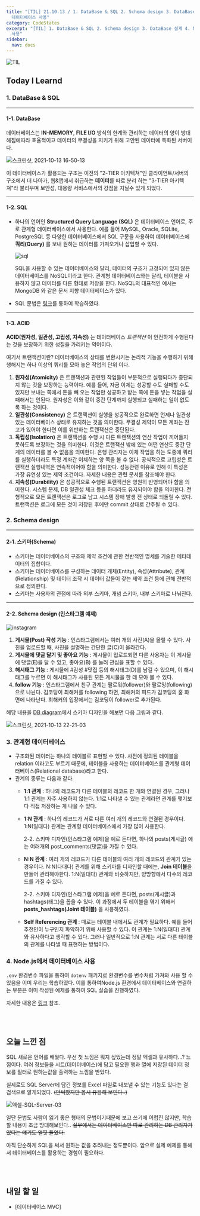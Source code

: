 ```yaml
---
title: "[TIL] 21.10.13 / 1. DataBase & SQL 2. Schema design 3. DataBase 설계 4. Node.js에서
  데이터베이스 사용"
category: CodeStates
excerpt: "[TIL] 1. DataBase & SQL 2. Schema design 3. DataBase 설계 4. Node.js에서 데이터베이스
  사용"
sidebar:
  nav: docs
---
```


![TIL](https://user-images.githubusercontent.com/83164003/127775612-7464075f-89e7-478e-82ee-dc1c2710a125.jpeg)
## Today I Learnd
### 1. DataBase & SQL
---
#### 1-1. DataBase
데이터베이스는 **IN-MEMORY**, **FILE I/O** 방식의 한계와 관리하는 데이터의 양이 방대해짐에따라 효율적이고 데이터의 무결성을 지키기 위해 고안된 데이터에 특화된 서버이다.

  ![스크린샷, 2021-10-13 16-50-13](https://user-images.githubusercontent.com/83164003/137091413-50510704-5399-4401-9f0b-cc2fa12d1138.png)

  이 데이터베이스가 활용되는 구조는 이전의 "2-TIER 아키텍쳐"인 클라이언트/서버의 구조에서 더 나아가, 웹&앱에서 취급하는 **데이터**를 따로 분리 하는 "3-TIER 아키텍쳐"라 불리우며 보안성, 대용량 서비스에서의 강점을 지닐수 있게 되었다.

---
#### 1-2. SQL
- 하나의 언어인 **Structured Query Language (SQL)** 은 데이터베이스 언어로, 주로 관계형 데이터베이스에서 사용한다. 예를 들어 MySQL, Oracle, SQLite, PostgreSQL 등 다양한 데이터베이스에서 SQL 구문을 사용하여 데이터베이스에 **쿼리(Query)** 를 보내 원하는 데이터를 가져오거나 삽입할 수 있다.

  ![sql](https://user-images.githubusercontent.com/83164003/137091753-71a39723-011f-45f3-93a7-45ad1e3ceb49.png)

  SQL을 사용할 수 있는 데이터베이스와 달리, 데이터의 구조가 고정되어 있지 않은 데이터베이스를 NoSQL이라고 한다. 관계형 데이터베이스와는 달리, 테이블을 사용하지 않고 데이터를 다른 형태로 저장을 한다. NoSQL의 대표적인 예시는 MongoDB 와 같은 문서 지향 데이터베이스가 있다.

- SQL 문법은 <a href="https://www.w3schools.com/sql/default.asp" target="_blank">링크</a>를 통하여 학습하였다.


---
#### 1-3. ACID
**ACID(원자성, 일관성, 고립성, 지속성)** 는 데이터베이스 *트랜잭션* 이 안전하게 수행된다는 것을 보장하기 위한 성질을 가리키는 약어이다. 

  여기서 트랜잭션이란? 데이터베이스의 상태를 변환시키는 논리적 기능을 수행하기 위해 행해지는 하나 이상의 쿼리를 모아 놓은 작업의 단위 이다.

1. **원자성(Atomicity)** 은 트랜잭션과 관련된 작업들이 부분적으로 실행되다가 중단되지 않는 것을 보장하는 능력이다. 예를 들어, 자금 이체는 성공할 수도 실패할 수도 있지만 보내는 쪽에서 돈을 빼 오는 작업만 성공하고 받는 쪽에 돈을 넣는 작업을 실패해서는 안된다. 원자성은 이와 같이 중간 단계까지 실행되고 실패하는 일이 없도록 하는 것이다.
2. **일관성(Consistency)** 은 트랜잭션이 실행을 성공적으로 완료하면 언제나 일관성 있는 데이터베이스 상태로 유지하는 것을 의미한다. 무결성 제약이 모든 계좌는 잔고가 있어야 한다면 이를 위반하는 트랜잭션은 중단된다.
3. **독립성(Isolation)** 은 트랜잭션을 수행 시 다른 트랜잭션의 연산 작업이 끼어들지 못하도록 보장하는 것을 의미한다. 이것은 트랜잭션 밖에 있는 어떤 연산도 중간 단계의 데이터를 볼 수 없음을 의미한다. 은행 관리자는 이체 작업을 하는 도중에 쿼리를 실행하더라도 특정 계좌간 이체하는 양 쪽을 볼 수 없다. 공식적으로 고립성은 트랜잭션 실행내역은 연속적이어야 함을 의미한다. 성능관련 이유로 인해 이 특성은 가장 유연성 있는 제약 조건이다. 자세한 내용은 관련 문서를 참조해야 한다.
4. **지속성(Durability)** 은 성공적으로 수행된 트랜잭션은 영원히 반영되어야 함을 의미한다. 시스템 문제, DB 일관성 체크 등을 하더라도 유지되어야 함을 의미한다. 전형적으로 모든 트랜잭션은 로그로 남고 시스템 장애 발생 전 상태로 되돌릴 수 있다. 트랜잭션은 로그에 모든 것이 저장된 후에만 commit 상태로 간주될 수 있다.

### 2. Schema design
---
#### 2-1. 스키마(Schema)
- 스키마는 데이터베이스의 구조와 제약 조건에 관한 전반적인 명세를 기술한 메타데이터의 집합이다.
- 스키마는 데이터베이스를 구성하는 데이터 개체(Entity), 속성(Attribute), 관계(Relationship) 및 데이터 조작 시 데이터 값들이 갖는 제약 조건 등에 관해 전반적으로 정의한다.
- 스키마는 사용자의 관점에 따라 외부 스키마, 개념 스키마, 내부 스키마로 나눠진다.


---
#### 2-2. Schema design (인스타그램 예제)
![instagram](https://user-images.githubusercontent.com/83164003/137158248-6e534292-0cc7-48d0-856d-57ced7a70396.png)

1. **게시물(Post) 작성 기능** : 인스타그램에서는 여러 개의 사진(A)을 올릴 수 있다. 사진을 업로드할 때, 사진을 설명하는 간단한 글(C)이 올라간다.
2. **게시물에 댓글 달기 및 좋아요 기능** : 게시물이 업로드되면 다른 사용자는 이 게시물에 댓글(E)을 달 수 있고, 좋아요(B) 를 눌러 관심을 표할 수 있다.
3. **해시태그 기능** : 게시물에 #감성 #맛집 등의 해시태그(D)를 남길 수 있으며, 이 해시태그를 누르면 이 해시태그가 사용된 모든 게시물을 한 데 모아 볼 수 있다.
4. **follow 기능** : 인스타그램에서 친구 관계는 팔로워(follower)와 팔로잉(following)으로 나뉜다. 김코딩이 최해커를 following 하면, 최해커의 피드가 김코딩의 홈 화면에 나타난다. 최해커의 입장에서는 김코딩이 follower로 추가된다.

해당 내용을 <a href="https://dbdiagram.io/home" target="_blank">DB diagram</a>에서 스키마 디자인을 해보면 다음 그림과 같다.

![스크린샷, 2021-10-13 22-21-03](https://user-images.githubusercontent.com/83164003/137159059-5de3e48c-5ca6-45da-b566-b0421eed00eb.png)
### 3. 관계형 데이터베이스
- 구조화된 데이터는 하나의 테이블로 표현할 수 있다. 사전에 정의된 테이블을 relation 이라고도 부르기 때문에, 테이블을 사용하는 데이터베이스를 관계형 데이터베이스(Relational database)라고 한다.
- 관계의 종류는 다음과 같다. 
  - **1:1 관계** : 하나의 레코드가 다른 테이블의 레코드 한 개와 연결된 경우, 그러나 1:1 관계는 자주 사용하지 않는다. 1:1로 나타낼 수 있는 관계라면 관계를 맺기보다 직접 저장하는 게 나을 수 있다.
  - **1:N 관계** : 하나의 레코드가 서로 다른 여러 개의 레코드와 연결된 경우이다. 1:N(일대다) 관계는 관계형 데이터베이스에서 가장 많이 사용한다.

    2-2. 스키마 디자인(인스타그램 예제)을 예로 든다면, 하나의 posts(게시글) 에는 여러개의 post_comments(댓글)을 가질 수 있다.
  - **N:N 관계** : 여러 개의 레코드가 다른 테이블의 여러 개의 레코드와 관계가 있는 경우이다. N:N(다대다) 관계를 위해 스키마를 디자인할 때에는, **Join 테이블**을 만들어 관리해야한다. 1:N(일대다) 관계와 비슷하지만, 양방향에서 다수의 레코드를 가질 수 있다.

    2-2. 스키마 디자인(인스타그램 예제)을 예로 든다면, posts(게시글)과 hashtags(태그)을 꼽을 수 있다. 이 과정에서 두 테이블을 엮기 위해서 **posts_hashtags(Joint 테이블)** 을 사용하였다.


  - **Self Referencing 관계** : 때로는 테이블 내에서도 관계가 필요하다. 예를 들어 추천인이 누구인지 파악하기 위해 사용할 수 있다. 이 관계는 1:N(일대다) 관계와 유사하다고 생각할 수 있다. 그러나 일반적으로 1:N 관계는 서로 다른 테이블의 관계를 나타낼 때 표현하는 방법이다.

### 4. Node.js에서 데이터베이스 사용
`.env` 환경변수 파일을 통하여 `dotenv` 패키지로 환경변수를 변수처럼 가져와 사용 할 수 있음을 이미 우리는 학습하였다. 이를 통하여Node.js 환경에서 데이터베이스와 연결하는 부분은 이미 작성된 예제를 통하여 SQL 실습을 진행하였다. 

자세한 내용은 <a href="https://github.com/JH8459/im-sprint-learn-sql" target="_blank">링크</a> 참조.




<br>
<br>

## 오늘 느낀 점
 SQL 새로운 언어를 배웠다. 우선 첫 느낌은 뭐지 싶었는데 정말 엑셀과 유사하다...? 느낌이다. 여러 정보들을 시트(데이터베이스)에 담고 필요한 행과 열에 저장된 데이터 정보를 필터로 원하는값을 출력하는 느낌을 받았다.

실제로도 SQL Server에 담긴 정보를 Excel 파일로 내보낼 수 있는 기능도 있다는 걸 검색으로 알게되었다. ~~(안써봤지만 몹시 유용해 보인다..)~~

![엑셀-SQL-Server-03](https://user-images.githubusercontent.com/83164003/137165017-2fba8bfa-2726-475c-9990-9f59bdebc610.png)

일단 문법도 사람이 읽기 좋은 형태의 문법이기때문에 보고 쓰기에 어렵진 않지만, 학습할 내용이 조금 방대해보인다.. ~~실무에서는 데이터베이스만 따로 관리하는 DB 관리자가 있다는 얘기도 얼핏 들었다.~~

아직 단순하게 SQL을 써서 원하는 값을 추려내는 정도뿐이다. 앞으로 실제 예제를 통해서 데이터베이스를 활용하는 경험이 필요하다.
	
<br>
<br>

## 내일 할 일
- [데이터베이스 MVC]
